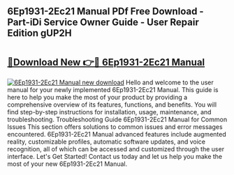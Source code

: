 ## 6Ep1931-2Ec21 Manual PDf Free Download - Part-iDi Service Owner Guide - User Repair Edition gUP2H

# <h2><a href="http://bc20380.oget.top/?id=6Ep1931-2Ec21+Manual">🔗Download New 👉🔴 6Ep1931-2Ec21 Manual</a></h2>

[![6Ep1931-2Ec21 Manual new download](https://i.imgur.com/5g1atiW.png)](http://bc20380.oget.top/?id=6Ep1931-2Ec21+Manual)
Hello and welcome to the user manual for your newly implemented 6Ep1931-2Ec21 Manual. This guide is here to help you make the most of your product by providing a comprehensive overview of its features, functions, and benefits. You will find step-by-step instructions for installation, usage, maintenance, and troubleshooting. Troubleshooting Guide 6Ep1931-2Ec21 Manual for Common Issues This section offers solutions to common issues and error messages encountered. 6Ep1931-2Ec21 Manual advanced features include augmented reality, customizable profiles, automatic software updates, and voice recognition, all of which can be accessed and customized through the user interface. Let's Get Started! Contact us today and let us help you make the most of your new 6Ep1931-2Ec21 Manual.
